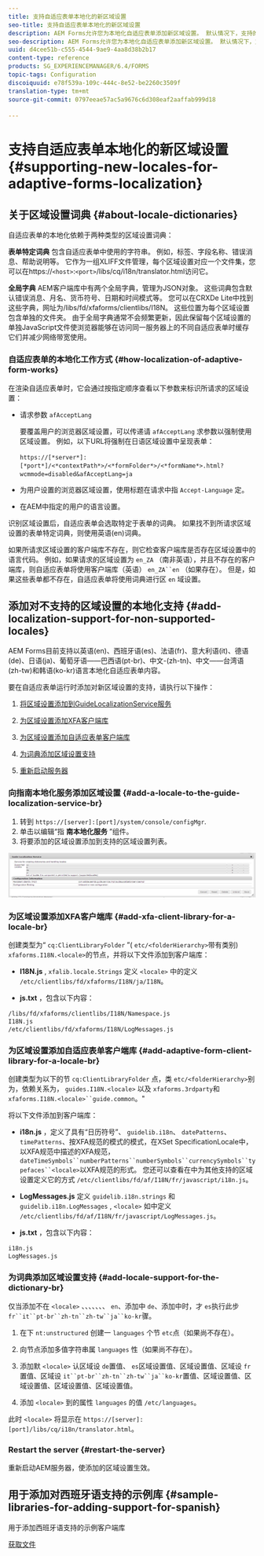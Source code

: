 ```yaml
---
title: 支持自适应表单本地化的新区域设置
seo-title: 支持自适应表单本地化的新区域设置
description: AEM Forms允许您为本地化自适应表单添加新区域设置。 默认情况下，支持的区域设置为英语、法语、德语和日语。
seo-description: AEM Forms允许您为本地化自适应表单添加新区域设置。 默认情况下，支持的区域设置为英语、法语、德语和日语。
uuid: d4cee51b-c555-4544-9ae9-4aa8d38b2b17
content-type: reference
products: SG_EXPERIENCEMANAGER/6.4/FORMS
topic-tags: Configuration
discoiquuid: e78f539a-109c-444c-8e52-be2260c3509f
translation-type: tm+mt
source-git-commit: 0797eeae57ac5a9676c6d308eaf2aaffab999d18

---
```



# 支持自适应表单本地化的新区域设置 {#supporting-new-locales-for-adaptive-forms-localization}

## 关于区域设置词典 {#about-locale-dictionaries}

自适应表单的本地化依赖于两种类型的区域设置词典：

**表单特定词典** 包含自适应表单中使用的字符串。 例如，标签、字段名称、错误消息、帮助说明等。 它作为一组XLIFF文件管理，每个区域设置对应一个文件集，您可以在https://`<host>`:`<port>`/libs/cq/i18n/translator.html访问它。

**全局字典** AEM客户端库中有两个全局字典，管理为JSON对象。 这些词典包含默认错误消息、月名、货币符号、日期和时间模式等。 您可以在CRXDe Lite中找到这些字典，网址为/libs/fd/xfaforms/clientlibs/I18N。 这些位置为每个区域设置包含单独的文件夹。 由于全局字典通常不会频繁更新，因此保留每个区域设置的单独JavaScript文件使浏览器能够在访问同一服务器上的不同自适应表单时缓存它们并减少网络带宽使用。

### 自适应表单的本地化工作方式 {#how-localization-of-adaptive-form-works}

在渲染自适应表单时，它会通过按指定顺序查看以下参数来标识所请求的区域设置：

* 请求参数 `afAcceptLang`

   要覆盖用户的浏览器区域设置，可以传递请 `afAcceptLang` 求参数以强制使用区域设置。 例如，以下URL将强制在日语区域设置中呈现表单：

   `https://[*server*]:[*port*]/<*contextPath*>/<*formFolder*>/<*formName*>.html?wcmmode=disabled&afAcceptLang=ja`

* 为用户设置的浏览器区域设置，使用标题在请求中指 `Accept-Language` 定。

* 在AEM中指定的用户的语言设置。

识别区域设置后，自适应表单会选取特定于表单的词典。 如果找不到所请求区域设置的表单特定词典，则使用英语(en)词典。

如果所请求区域设置的客户端库不存在，则它检查客户端库是否存在区域设置中的语言代码。 例如，如果请求的区域设置为 `en_ZA` （南非英语），并且不存在的客户端库，则自适应表单将使用客户端库（英语） `en_ZA``en` （如果存在）。 但是，如果这些表单都不存在，自适应表单将使用词典进行区 `en` 域设置。

## 添加对不支持的区域设置的本地化支持 {#add-localization-support-for-non-supported-locales}

AEM Forms目前支持以英语(en)、西班牙语(es)、法语(fr)、意大利语(it)、德语(de)、日语(ja)、葡萄牙语——巴西语(pt-br)、中文-(zh-tn)、中文——台湾语(zh-tw)和韩语(ko-kr)语言本地化自适应表单内容。

要在自适应表单运行时添加对新区域设置的支持，请执行以下操作：

1. [将区域设置添加到GuideLocalizationService服务](/help/forms/using/supporting-new-language-localization.md#p-add-a-locale-to-the-guide-localization-service-br-p)

1. [为区域设置添加XFA客户端库](/help/forms/using/supporting-new-language-localization.md#p-add-xfa-client-library-for-a-locale-br-p)

1. [为区域设置添加自适应表单客户端库](/help/forms/using/supporting-new-language-localization.md#p-add-adaptive-form-client-library-for-a-locale-br-p)
1. [为词典添加区域设置支持](/help/forms/using/supporting-new-language-localization.md#p-add-locale-support-for-the-dictionary-br-p)
1. [重新启动服务器](/help/forms/using/supporting-new-language-localization.md#p-restart-the-server-p)

### 向指南本地化服务添加区域设置 {#add-a-locale-to-the-guide-localization-service-br}

1. 转到 `https://[server]:[port]/system/console/configMgr`.
1. 单击以编辑“指 **南本地化服务** ”组件。
1. 将要添加的区域设置添加到支持的区域设置列表。

![指南本地化服务](assets/configservice.png)

### 为区域设置添加XFA客户端库 {#add-xfa-client-library-for-a-locale-br}

创建类型为“ `cq:ClientLibraryFolder` ”( `etc/<folderHierarchy>`带有类别) `xfaforms.I18N.<locale>`的节点，并将以下文件添加到客户端库：

* **I18N.js** , `xfalib.locale.Strings` 定义 `<locale>` 中的定义 `/etc/clientlibs/fd/xfaforms/I18N/ja/I18N`。

* **js.txt** ，包含以下内容：

```
/libs/fd/xfaforms/clientlibs/I18N/Namespace.js
I18N.js
/etc/clientlibs/fd/xfaforms/I18N/LogMessages.js
```

### 为区域设置添加自适应表单客户端库 {#add-adaptive-form-client-library-for-a-locale-br}

创建类型为以下的节 `cq:ClientLibraryFolder` 点，类 `etc/<folderHierarchy>`别为，依赖关系为， `guides.I18N.<locale>` 以及 `xfaforms.3rdparty`和 `xfaforms.I18N.<locale>``guide.common`。&quot;

将以下文件添加到客户端库：

* **i18n.js** ，定义了具有“日历符号”、 `guidelib.i18n`、 `datePatterns`、 `timePatterns`、按XFA规范的模式的模式，在XSet SpecificationLocale中，以XFA规范中描述的XFA规范， `dateTimeSymbols``numberPatterns``numberSymbols``currencySymbols``typefaces``<locale>`[](https://helpx.adobe.com/content/dam/Adobe/specs/xfa_spec_3_3.pdf)以XFA规范的形式。 您还可以查看在中为其他支持的区域设置定义它的方式 `/etc/clientlibs/fd/af/I18N/fr/javascript/i18n.js`。

* **LogMessages.js** 定义 `guidelib.i18n.strings` 和 `guidelib.i18n.LogMessages` , `<locale>` 如中定义 `/etc/clientlibs/fd/af/I18N/fr/javascript/LogMessages.js`。

* **js.txt** ，包含以下内容：

```
i18n.js
LogMessages.js
```

### 为词典添加区域设置支持 {#add-locale-support-for-the-dictionary-br}

仅当添加不在 `<locale>` 、、、、、、、 `en`、添加中 `de`、添加中时，才 `es`执行此步 `fr``it``pt-br``zh-tn``zh-tw``ja``ko-kr`骤。

1. 在下 `nt:unstructured` 创建一 `languages` 个节 `etc`点（如果尚不存在）。

1. 向节点添加多值字符串属 `languages` 性（如果尚不存在）。
1. 添加默 `<locale>` 认区域设 `de`置值、 `es`区域设置值、区域设置值、区域设 `fr`置值、区域设 `it``pt-br``zh-tn``zh-tw``ja``ko-kr`置值、区域设置值、区域设置值、区域设置值、区域设置值。

1. 添加 `<locale>` 到的属性 `languages` 的值 `/etc/languages`。

此时 `<locale>` 将显示在 `https://[server]:[port]/libs/cq/i18n/translator.html`。

### Restart the server {#restart-the-server}

重新启动AEM服务器，使添加的区域设置生效。

## 用于添加对西班牙语支持的示例库 {#sample-libraries-for-adding-support-for-spanish}

用于添加西班牙语支持的示例客户端库

[获取文件](assets/sample.zip)
